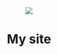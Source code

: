 <p align="center"><img src="https://img.icons8.com/emoji/100/000000/dog-face.png"/></p>  

# <p align="center">My site</p>
